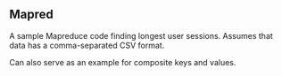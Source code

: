 ## Mapred

A sample Mapreduce code finding longest user sessions. Assumes that data has a comma-separated CSV format.

Can also serve as an example for composite keys and values.